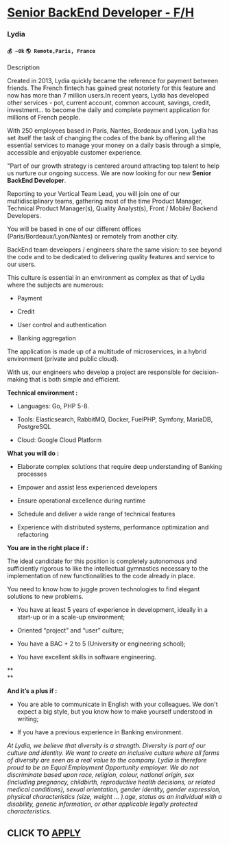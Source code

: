 # [Senior BackEnd Developer - F/H](https://www.remotewlb.com/apply/senior-backend-developer-f-h-56743)  
### Lydia  
#### `💰 ~0k` `🌎 Remote,Paris, France`  

Description

Created in 2013, Lydia quickly became the reference for payment between friends. The French fintech has gained great notoriety for this feature and now has more than 7 million users.In recent years, Lydia has developed other services - pot, current account, common account, savings, credit, investment... to become the daily and complete payment application for millions of French people.

With 250 employees based in Paris, Nantes, Bordeaux and Lyon, Lydia has set itself the task of changing the codes of the bank by offering all the essential services to manage your money on a daily basis through a simple, accessible and enjoyable customer experience.

"Part of our growth strategy is centered around attracting top talent to help us nurture our ongoing success. We are now looking for our new **Senior BackEnd Developer**.

Reporting to your Vertical Team Lead, you will join one of our multidisciplinary teams, gathering most of the time Product Manager, Technical Product Manager(s), Quality Analyst(s), Front / Mobile/ Backend Developers.

You will be based in one of our different offices (Paris/Bordeaux/Lyon/Nantes) or remotely from another city.

BackEnd team developers / engineers share the same vision: to see beyond the code and to be dedicated to delivering quality features and service to our users.

This culture is essential in an environment as complex as that of Lydia where the subjects are numerous:

  * Payment

  * Credit

  * User control and authentication

  * Banking aggregation

The application is made up of a multitude of microservices, in a hybrid environment (private and public cloud).

With us, our engineers who develop a project are responsible for decision-making that is both simple and efficient.

 **Technical environment :**

  * Languages: Go, PHP 5-8.

  * Tools: Elasticsearch, RabbitMQ, Docker, FuelPHP, Symfony, MariaDB, PostgreSQL

  * Cloud: Google Cloud Platform

**What you will do :**

  * Elaborate complex solutions that require deep understanding of Banking processes

  * Empower and assist less experienced developers

  * Ensure operational excellence during runtime 

  * Schedule and deliver a wide range of technical features 

  * Experience with distributed systems, performance optimization and refactoring

**You are in the right place if :**

The ideal candidate for this position is completely autonomous and sufficiently rigorous to like the intellectual gymnastics necessary to the implementation of new functionalities to the code already in place.

You need to know how to juggle proven technologies to find elegant solutions to new problems.

  * You have at least 5 years of experience in development, ideally in a start-up or in a scale-up environment;

  * Oriented “project” and “user” culture;

  * You have a BAC + 2 to 5 (University or engineering school);

  * You have excellent skills in software engineering.

**  
**

**And it’s a plus if :**

  * You are able to communicate in English with your colleagues. We don't expect a big style, but you know how to make yourself understood in writing;

  * If you have a previous experience in Banking environment.

_At Lydia, we believe that diversity is a strength. Diversity is part of our culture and identity. We want to create an inclusive culture where all forms of diversity are seen as a real value to the company. Lydia is therefore proud to be an Equal Employment Opportunity employer. We do not discriminate based upon race, religion, colour, national origin, sex (including pregnancy, childbirth, reproductive health decisions, or related medical conditions), sexual orientation, gender identity, gender expression, physical characteristics (size, weight ... ).age, status as an individual with a disability, genetic information, or other applicable legally protected characteristics._

  
## CLICK TO [APPLY](https://www.remotewlb.com/apply/senior-backend-developer-f-h-56743)


